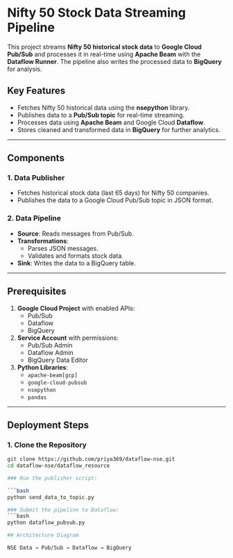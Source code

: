 # Nifty 50 Stock Data Streaming Pipeline

This project streams **Nifty 50 historical stock data** to **Google Cloud Pub/Sub** and processes it in real-time using **Apache Beam** with the **Dataflow Runner**. The pipeline also writes the processed data to **BigQuery** for analysis.

## Key Features
- Fetches Nifty 50 historical data using the **nsepython** library.
- Publishes data to a **Pub/Sub topic** for real-time streaming.
- Processes data using **Apache Beam** and Google Cloud **Dataflow**.
- Stores cleaned and transformed data in **BigQuery** for further analytics.

---

## Components

### 1. Data Publisher
- Fetches historical stock data (last 65 days) for Nifty 50 companies.
- Publishes the data to a Google Cloud Pub/Sub topic in JSON format.

### 2. Data Pipeline
- **Source**: Reads messages from Pub/Sub.
- **Transformations**:
  - Parses JSON messages.
  - Validates and formats stock data.
- **Sink**: Writes the data to a BigQuery table.

---

## Prerequisites
1. **Google Cloud Project** with enabled APIs:
   - Pub/Sub
   - Dataflow
   - BigQuery
2. **Service Account** with permissions:
   - Pub/Sub Admin
   - Dataflow Admin
   - BigQuery Data Editor
3. **Python Libraries**:
   - `apache-beam[gcp]`
   - `google-cloud-pubsub`
   - `nsepython`
   - `pandas`

---

## Deployment Steps

### 1. Clone the Repository
```bash
git clone https://github.com/priya369/dataflow-nse.git
cd dataflow-nse/dataflow_resource

### Run the publisher script:

```bash
python send_data_to_topic.py

### Submit the pipeline to Dataflow:
```bash
python dataflow_pubsub.py

## Architecture Diagram

NSE Data → Pub/Sub → Dataflow → BigQuery

